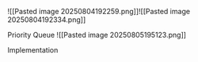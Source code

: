 ![[Pasted image 20250804192259.png]]![[Pasted image 20250804192334.png]]

Priority Queue
![[Pasted image 20250805195123.png]]

Implementation
